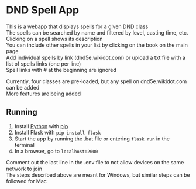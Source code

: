 # DND Spell App

This is a webapp that displays spells for a given DND class\
The spells can be searched by name and filtered by level, casting time, etc.\
Clicking on a spell shows its description\
You can include other spells in your list by clicking on the book on the main page\
Add individual spells by link (dnd5e.wikidot.com) or upload a txt file with a list of spells links (one per line)\
Spell links with # at the beginning are ignored

Currently, four classes are pre-loaded, but any spell on dnd5e.wikidot.com can be added\
More features are being added

## Running

1. Install [Python](https://www.python.org/downloads/) with [pip](https://pip.pypa.io/en/stable/installation/)
2. Install Flask with `pip install flask`
3. Start the app by running the .bat file or entering `flask run` in the terminal
4. In a browser, go to `localhost:2000`

Comment out the last line in the .env file to not allow devices on the same network to join\
The steps described above are meant for Windows, but similar steps can be followed for Mac
